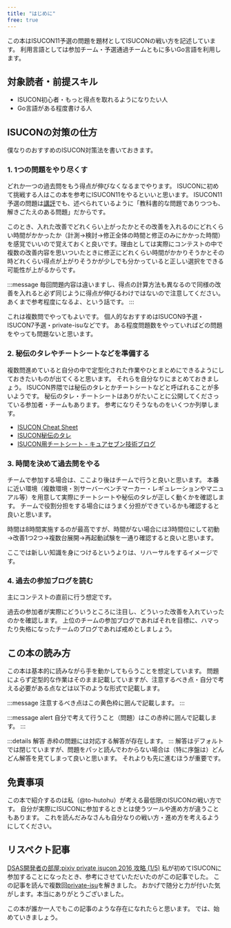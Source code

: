 ```yaml
---
title: "はじめに"
free: true
---
```


この本はISUCON11予選の問題を題材としてISUCONの戦い方を記述しています。
利用言語としては参加チーム・予選通過チームともに多いGo言語を利用します。

## 対象読者・前提スキル
- ISUCON初心者・もっと得点を取れるようになりたい人
- Go言語がある程度書ける人

## ISUCONの対策の仕方
僕なりのおすすめのISUCON対策法を書いておきます。

### 1. 1つの問題をやり尽くす
どれか一つの過去問をもう得点が伸びなくなるまでやります。
ISUCONに初めて挑戦する人はこの本を参考にISUCON11をやるといいと思います。
ISUCON11予選の問題は[講評](https://isucon.net/archives/56044867.html)でも、述べられているように「教科書的な問題でありつつも、解きごたえのある問題」だからです。

このとき、入れた改善でどれくらい上がったかとその改善を入れるのにどれくらい時間がかかったか（計測→検討→修正全体の時間と修正のみにかかった時間）を感覚でいいので覚えておくと良いです。理由としては実際にコンテストの中で複数の改善内容を思いついたときに修正にどれくらい時間がかかりそうかとその時どれくらい得点が上がりそうかが少しでも分かっていると正しい選択をできる可能性が上がるからです。

:::message
毎回問題内容は違いますし、得点の計算方法も異なるので同様の改善を入れると必ず同じように得点が伸びるわけではないので注意してください。
あくまで参考程度になるよ、という話です。
:::

これは複数問でやってもよいです。
個人的なおすすめはISUCON9予選・ISUCON7予選・private-isuなどです。
ある程度問題数をやっていればどの問題をやっても問題ないと思います。

### 2. 秘伝のタレやチートシートなどを準備する
複数問進めていると自分の中で定型化された作業やひとまとめにできるようにしておきたいものが出てくると思います。
それらを自分なりにまとめておきましょう。
ISUCON界隈では秘伝のタレとかチートシートなどと呼ばれることが多いようです。
秘伝のタレ・チートシートはありがたいことに公開してくださっている参加者・チームもあります。
参考になりそうなものをいくつか列挙します。

- [ISUCON Cheat Sheet](https://gist.github.com/south37/d4a5a8158f49e067237c17d13ecab12a)
- [ISUCON秘伝のタレ](https://gist.github.com/asflash8/0cbb743fd23385f32b412c908959a032)
- [ISUCON用チートシート - キュアセブン技術ブログ](https://shiningcureseven.hatenablog.com/entry/2020/10/10/174514)

### 3. 時間を決めて過去問をやる
チームで参加する場合は、ここより後はチームで行うと良いと思います。
本番に近い環境（複数環境・別サーバーベンチマーカー・レギュレーションやマニュアル等）を用意して実際にチートシートや秘伝のタレが正しく動くかを確認します。
チームで役割分担をする場合にはうまく分担ができているかも確認すると良いと思います。

時間は8時間実施するのが最高ですが、時間がない場合には3時間位にして初動→改善1つ2つ→複数台展開→再起動試験を一通り確認すると良いと思います。

ここでは新しい知識を身につけるというよりは、リハーサルをするイメージです。

### 4. 過去の参加ブログを読む
主にコンテストの直前に行う想定です。

過去の参加者が実際にどういうところに注目し、どういった改善を入れていったのかを確認します。
上位のチームの参加ブログであればそれを目標に、ハマったり失格になったチームのブログであれば戒めとしましょう。

## この本の読み方
この本は基本的に読みながら手を動かしてもらうことを想定しています。
問題によらず定型的な作業はそのまま記載していますが、注意するべき点・自分で考える必要がある点などは以下のような形式で記載します。

:::message
注意するべき点はこの黄色枠に囲んで記載します。
:::

:::message alert
自分で考えて行うこと（問題）はこの赤枠に囲んで記載します。
:::

:::details 解答
赤枠の問題には対応する解答が存在します。
:::
解答はデフォルトでは閉じていますが、問題をパッと読んでわからない場合は（特に序盤は）どんどん解答を見てしまって良いと思います。
それよりも先に進むほうが重要です。

## 免責事項
この本で紹介するのは私（@to-hutohu）が考える最低限のISUCONの戦い方です。
自分が実際にISUCONに参加するときとは使うツールや進め方が違うこともあります。
これを読んだみなさんも自分なりの戦い方・進め方を考えるようにしてください。

## リスペクト記事
[DSAS開発者の部屋:pixiv private isucon 2016 攻略 (1/5)](http://dsas.blog.klab.org/archives/pixiv-isucon2016-1.html)
私が初めてISUCONに参加することになったとき、参考にさせていただいたのがこの記事でした。
この記事を読んで複数回[private-isu](https://github.com/catatsuy/private-isu)を解きました。
おかげで随分と力が付いた気がします。本当にありがとうございました。

この本が誰か一人でもこの記事のような存在になれたらと思います。
では、始めていきましょう。